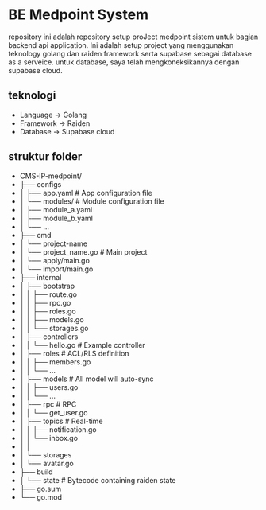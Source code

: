 # BE Medpoint System
repository ini adalah repository setup proJect medpoint sistem untuk bagian backend api application. Ini adalah setup project yang menggunakan teknology golang dan raiden framework serta supabase sebagai database as a serveice. untuk database, saya telah mengkoneksikannya dengan supabase cloud.

## teknologi
- Language -> Golang
- Framework -> Raiden
- Database -> Supabase cloud

## struktur folder
- CMS-IP-medpoint/
- ├── configs
- │   ├── app.yaml          # App configuration file
- │   └── modules/          # Module configuration file
- │       ├── module_a.yaml
- │       ├── module_b.yaml
- │       └── ...
- ├── cmd
- │   └── project-name
- │       └── project_name.go    # Main project
- │   └── apply/main.go
- │   └── import/main.go
- ├── internal
- │   ├── bootstrap
- │   │   ├── route.go
- │   │   ├── rpc.go
- │   │   ├── roles.go
- │   │   ├── models.go
- │   │   └── storages.go
- │   ├── controllers
- │   │   └── hello.go    # Example controller
- │   ├── roles           # ACL/RLS definition
- │   │   ├── members.go
- │   │   └── ...
- │   ├── models          # All model will auto-sync
- │   │   ├── users.go
- │   │   └── ...
- │   ├── rpc             # RPC
- │   │   └── get_user.go
- │   ├── topics          # Real-time
- │   │   ├── notification.go
- │   │   └── inbox.go
- │   │
- │   └── storages
- │       └── avatar.go
- ├── build
- │   └── state      # Bytecode containing raiden state
- ├── go.sum
- └── go.mod
